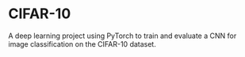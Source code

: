 # CIFAR-10
A deep learning project using PyTorch to train and evaluate a CNN for image classification on the CIFAR-10 dataset.

